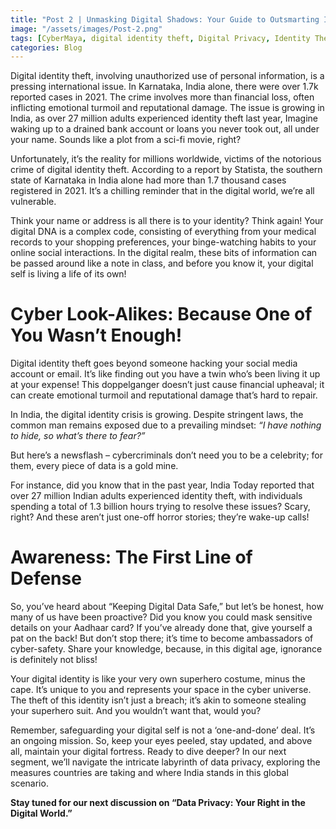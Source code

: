 ```yaml
---
title: "Post 2 | Unmasking Digital Shadows: Your Guide to Outsmarting Identity Thieve"
image: "/assets/images/Post-2.png"
tags: [CyberMaya, digital identity theft, Digital Privacy, Identity Theft]
categories: Blog
---
```

Digital identity theft, involving unauthorized use of personal information, is a pressing international issue. In Karnataka, India alone, there were over 1.7k reported cases in 2021. The crime involves more than financial loss, often inflicting emotional turmoil and reputational damage. The issue is growing in India, as over 27 million adults experienced identity theft last year, Imagine waking up to a drained bank account or loans you never took out, all under your name. Sounds like a plot from a sci-fi movie, right? 

Unfortunately, it’s the reality for millions worldwide, victims of the notorious crime of digital identity theft. According to a report by Statista, the southern state of Karnataka in India alone had more than 1.7 thousand cases registered in 2021. It’s a chilling reminder that in the digital world, we’re all vulnerable.

Think your name or address is all there is to your identity? Think again! Your digital DNA is a complex code, consisting of everything from your medical records to your shopping preferences, your binge-watching habits to your online social interactions. In the digital realm, these bits of information can be passed around like a note in class, and before you know it, your digital self is living a life of its own!

# Cyber Look-Alikes: Because One of You Wasn’t Enough!

Digital identity theft goes beyond someone hacking your social media account or email. It’s like finding out you have a twin who’s been living it up at your expense! This doppelganger doesn’t just cause financial upheaval; it can create emotional turmoil and reputational damage that’s hard to repair.

In India, the digital identity crisis is growing. 
Despite stringent laws, the common man remains exposed due to a prevailing mindset: *“I have nothing to hide, so what’s there to fear?”*

But here’s a newsflash – cybercriminals don’t need you to be a celebrity; for them, every piece of data is a gold mine.

For instance, did you know that in the past year, India Today reported that over 27 million Indian adults experienced identity theft, with individuals spending a total of 1.3 billion hours trying to resolve these issues? Scary, right? And these aren’t just one-off horror stories; they’re wake-up calls!

# Awareness: The First Line of Defense

So, you’ve heard about “Keeping Digital Data Safe,” but let’s be honest, how many of us have been proactive? Did you know you could mask sensitive details on your Aadhaar card? If you’ve already done that, give yourself a pat on the back! But don’t stop there; it’s time to become ambassadors of cyber-safety. Share your knowledge, because, in this digital age, ignorance is definitely not bliss!

Your digital identity is like your very own superhero costume, minus the cape. It’s unique to you and represents your space in the cyber universe. The theft of this identity isn’t just a breach; it’s akin to someone stealing your superhero suit. And you wouldn’t want that, would you?

Remember, safeguarding your digital self is not a ‘one-and-done’ deal. It’s an ongoing mission. So, keep your eyes peeled, stay updated, and above all, maintain your digital fortress. Ready to dive deeper? In our next segment, we’ll navigate the intricate labyrinth of data privacy, exploring the measures countries are taking and where India stands in this global scenario.

**Stay tuned for our next discussion on “Data Privacy: Your Right in the Digital World.”**